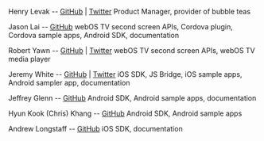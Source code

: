 Henry Levak -- [GitHub](https://github.com/henrylevak) | [Twitter](http://www.twitter.com/HenryLevak)
Product Manager, provider of bubble teas

Jason Lai -- [GitHub](https://github.com/jlai)
webOS TV second screen APIs, Cordova plugin, Cordova sample apps, Android SDK, documentation

Robert Yawn -- [GitHub](https://github.com/reyawn) | [Twitter](http://www.twitter.com/doctor_php)
webOS TV second screen APIs, webOS TV media player

Jeremy White -- [GitHub](https://github.com/iheart2code) | [Twitter](https://www.twitter.com/iheart2code)
iOS SDK, JS Bridge, iOS sample apps, Android sampler app, documentation

Jeffrey Glenn -- [GitHub](https://github.com/jeffidean)
Android SDK, Android sample apps, documentation

Hyun Kook (Chris) Khang -- [GitHub](https://github.com/khk624)
Android SDK, Android sample apps

Andrew Longstaff -- [GitHub](https://github.com/longstaff)
iOS SDK, documentation
